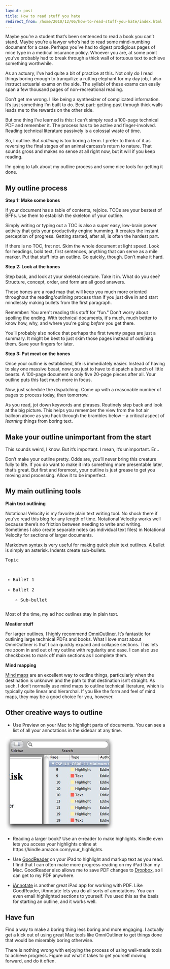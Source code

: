 ```yaml
---
layout: post
title: How to read stuff you hate
redirect_from: /home/2010/12/06/how-to-read-stuff-you-hate/index.html
---
```

<p>Maybe you’re a student that’s been sentenced to read a book you can’t stand. Maybe you’re a lawyer who’s had to read some mind-numbing document for a case. Perhaps you’ve had to digest prodigious pages of mice type in a medical insurance policy.
Whoever you are, at some point you’ve probably had to break through a thick wall of tortuous text to achieve something worthwhile.</p>
<p>As an actuary, I’ve had quite a bit of practice at this.  Not only do I read things boring enough to tranquilize a rutting elephant for my day job, I also instruct actuarial exams on the side. The syllabi of these exams can easily span a few thousand pages of non-recreational reading.</p>
<p>Don’t get me wrong. I like being a synthesizer of complicated information.  It’s just something I’m built to do.  Best part: getting past through thick walls leads me to the rewards on the other side.</p>
<p>But one thing I’ve learned is this: I can’t simply read a 100-page technical PDF and remember it. The process has to be active and finger-involved.  Reading technical literature passively is a colossal waste of time.</p>
<p>So, I outline. But <em>outlining</em> is too boring a term. I prefer to think of it as reversing the final stages of an animal carcass’s return to nature. That sounds gross and makes no sense at all right now, but it will if you keep reading.</p>
<p>I’m going to talk about my outline process and some nice tools for getting it done.</p>
<h2 id="myoutlineprocess">My outline process</h2>
<p><strong>Step 1: Make some bones</strong></p>
<p>If your document has a table of contents, rejoice.  TOCs are your bestest of BFFs. Use them to establish the skeleton of your outline.</p>
<p>Simply writing or typing out a TOC is also a super easy, low-brain power activity that gets your productivity engine humming. It creates the instant perception of progress.  Getting started, after all, is often the hardest part.</p>
<p>If there is no TOC, fret not. Skim the whole document at light speed.  Look for headings, bold text, first sentences, anything that can serve as a mile marker.  Put that stuff into an outline.  Go quickly, though. Don’t make it hard.</p>
<p><strong>Step 2: Look at the bones</strong></p>
<p>Step back, and look at your skeletal creature.  Take it in.  What do you see? Structure, concept, order, and form are all good answers.</p>
<p>These bones are a road map that will keep you much more oriented throughout the reading/outlining process than if you just dive in and start mindlessly making bullets from the first paragraph.</p>
<p>Remember: You aren't reading this stuff for "fun." Don't worry about spoiling the ending. With technical documents, it's much, much better to know how, why, and where you're going <em>before </em>you get there.</p>
<p>You’ll probably also notice that perhaps the first twenty pages are just a summary. It might be best to just skim those pages instead of outlining them.  Save your fingers for later.</p>
<p><strong>Step 3: Put meat on the bones</strong></p>
<p>Once your outline is established, life is immediately easier. Instead of having to slay one massive beast, now you just to have to dispatch a bunch of little beasts.  A 100-page document is only five 20-page pieces after all. Your outline puts this fact much more in focus.</p>
<p>Now, just schedule the dispatching. Come up with a reasonable number of pages to process today, then tomorrow.</p>
<p>As you read, jot down keywords and phrases. Routinely step back and look at the big picture. This helps you remember the view from the hot air balloon above as you hack through the brambles below – a critical aspect of <em>learning</em> things from boring text.</p>
<h2 id="makeyouroutlineunimportantfromthestart">Make your outline unimportant from the start</h2>
<p>This sounds weird, I know. But it’s important.  I mean, it’s unimportant. Er…</p>
<p>Don’t make your outline pretty. Odds are, you’ll never bring this creature fully to life.  If you do want to make it into something more presentable later, that’s great.  But first and foremost, your outline is just grease to get you moving and processing. Allow it to be imperfect.</p>
<h2 id="mymainoutliningtools">My main outlining tools</h2>
<p><strong>Plain text outlining</strong></p>
<p>Notational Velocity is my favorite plain text writing tool. No shock there if you’ve read this blog for any length of time. Notational Velocity works well because there’s no friction between needing to write and writing.  Sometimes I also create separate notes (as individual text files) in Notational Velocity for sections of larger documents.</p>
<p>Markdown syntax is very useful for making quick plain text outlines. A bullet is simply an asterisk. Indents create sub-bullets.</p>
<pre>Topic

* Bullet 1
* Bullet 2
    * Sub-bullet</pre>
<p>Most of the time, my ad hoc outlines stay in plain text.</p>
<p><strong>Meatier stuff</strong></p>
<p>For larger outlines, I highly recommend <a href="http://www.omnigroup.com/products/omnioutliner/">OmniOutliner</a>.  It’s fantastic for outlining large technical PDFs and books.  What I love most about OmniOutliner is that I can quickly expand and collapse sections.  This lets me zoom in and out of my outline with regularity and ease. I can also use checkboxes to mark off main sections as I complete them.</p>
<p><strong>Mind mapping</strong></p>
<p><a href="http://www.practicallyefficient.com/2010/09/01/mind-mapping-on-the-ipad-with-ithoughtshd/">Mind maps</a> are an excellent way to outline things, particularly when the destination is unknown and the path to that destination isn’t straight.  As such, I don’t normally use mind maps to outline technical literature, which is typically quite linear and hierarchal. If you like the form and feel of mind maps, they may be a good choice for you, however.</p>
<h2 id="othercreativewaystooutline">Other creative ways to outline</h2>
<ul>
<li>Use Preview on your Mac to highlight parts of documents. You can see a list of all your annotations in the sidebar at any time.</li>
</ul>
<p><a href="/img/preview-annotations-pe.jpg"><img class="aligncenter size-full wp-image-2306" title="preview-annotations-pe" src="/img/preview-annotations-pe.jpg" alt="" width="341" height="293" /></a></p>
<ul>
<li>Reading a larger book? Use an e-reader to make highlights.  Kindle even lets you access your highlights online at https://kindle.amazon.com/your_highlights.</li>
</ul>
<ul>
<li>Use <a href="http://itunes.apple.com/us/app/goodreader-for-ipad/id363448914?mt=8">GoodReader</a> on your iPad to highlight and markup text as you read. I find that I can often make more progress reading on my iPad than my Mac.  GoodReader also allows me to save PDF changes to <a href="http://www.dropbox.com">Dropbox</a>, so I can get to my PDF anywhere.</li>
</ul>
<ul>
<li><a href="http://itunes.apple.com/us/app/iannotate-pdf/id363998953?mt=8">iAnnotate</a> is another great iPad app for working with PDF. Like GoodReader, iAnnotate lets you do all sorts of annotations. You can even email highlighted sections to yourself.  I’ve used this as the basis for starting an outline, and it works well.</li>
</ul>
<h2 id="havefun">Have fun</h2>
<p>Find a way to make a boring thing less boring and more engaging.  I actually get a kick out of using great Mac tools like OmniOutliner to get things done that would be miserably boring otherwise.</p>
<p>There is nothing wrong with enjoying the process of using well-made tools to achieve progress.  Figure out what it takes to get yourself moving forward, and do it often.</p>
